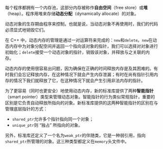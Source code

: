 每个程序都拥有一个内存池，这部分内存被称作**自由空间**（free store）或**堆**（heap）。程序用堆来存储**动态分配**（dynamically allocate）的对象。

动态对象的生存期由程序来控制，也就是说，当动态对象不再使用时，我们的代码必须显式地销毁它们。

在 C++ 中，动态内存的管理是通过一对运算符来完成的：`new`和`delete`。`new`在动态内存中为对象分配空间并返回一个指向该对象的指针，我们可以选择对对象进行初始化；`delete`接受一个动态对象的指针，销毁该对象，并释放与之关联的内存。

动态内存的使用很容易出问题，因为确保在正确的时间释放内存是及其困难的。有时我们会忘记释放内存，在这种情况下就会产生内存泄漏；有时在尚有指针引用内存的情况下我们就释放了它，在这种情况下就会产生引用非法内存的指针。

为了更容易（同时也更安全）地使用动态内存，新的标准库提供了两种**智能指针**（smart pointer）类型来管理动态对象。智能指针的行为类似常规指针，重要的区别是它负责自动释放所指向的对象。新标准库提供的这两种智能指针的区别在与管理底层指针的方式：

- `shared_ptr`允许多个指针指向同一个对象；
- `unique_ptr`则 “独占” 所指向的对象。

另外，标准库还定义了一个名为`weak_ptr`的伴随类，它是一种弱引用，指向`shared_ptr`所管理的对象。这三种类型都定义在`memory`头文件中。